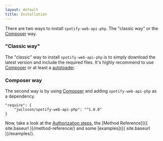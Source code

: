 ```yaml
---
layout: default
title: Installation
---
```


There are two ways to install `spotify-web-api-php`. The "classic way" or the [Composer](https://getcomposer.org/) way.

### "Classic way"
The "classic" way to install `spotify-web-api-php` is to simply download the latest version and include the required files.
It's highly recommend to use [Composer](https://getcomposer.org/) or at least a [autoloader](http://php.net/manual/en/language.oop5.autoload.php).

### Composer way
The second way is by using [Composer](https://getcomposer.org/) and adding `spotify-web-api-php` as a dependency.

    "require": {
        "jwilsson/spotify-web-api-php": "^1.0.0"
    }

Now, take a look at the [Authorization steps](authorization.html), the [Method Reference]({{ site.baseurl }}/method-reference/) and some [examples]({{ site.baseurl }}/examples/).
